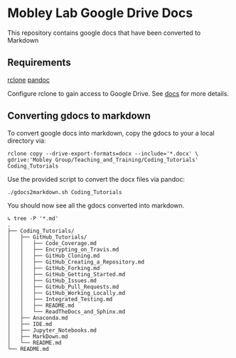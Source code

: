 # Mobley Lab Google Drive Docs

This repository contains google docs that have been converted to Markdown

## Requirements
[rclone](rclone.org)
[pandoc](pandoc.org)

Configure rclone to gain access to Google Drive.
See [docs](https://rclone.org/drive/) for more details.

## Converting gdocs to markdown

To convert google docs into markdown, copy the gdocs to your a local directory via:

```
rclone copy --drive-export-formats=docx --include='*.docx' \
gdrive:'Mobley Group/Teaching_and_Training/Coding_Tutorials' Coding_Tutorials
```

Use the provided script to convert the docx files via pandoc:
```
./gdocs2markdown.sh Coding_Tutorials
```

You should now see all the gdocs converted into markdown.

```
↳ tree -P '*.md'
.
├── Coding_Tutorials/
│   ├── GitHub_Tutorials/
│   │   ├── Code_Coverage.md
│   │   ├── Encrypting_on_Travis.md
│   │   ├── GitHub_Cloning.md
│   │   ├── GitHub_Creating_a_Repository.md
│   │   ├── GitHub_Forking.md
│   │   ├── GitHub_Getting_Started.md
│   │   ├── GitHub_Issues.md
│   │   ├── GitHub_Pull_Requests.md
│   │   ├── GitHub_Working_Locally.md
│   │   ├── Integrated_Testing.md
│   │   ├── README.md
│   │   └── ReadTheDocs_and_Sphinx.md
│   ├── Anaconda.md
│   ├── IDE.md
│   ├── Jupyter_Notebooks.md
│   ├── MarkDown.md
│   └── README.md
└── README.md
```
